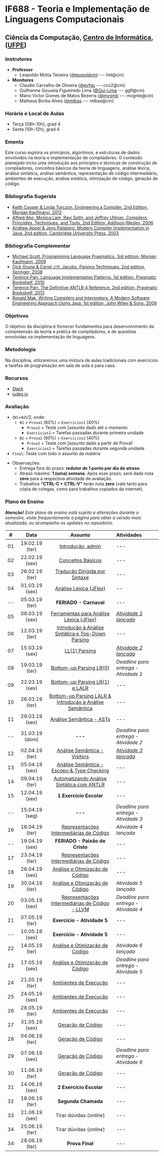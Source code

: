 # IF688 - Teoria e Implementação de Linguagens Computacionais

## Ciência da Computação, [Centro de Informática](http://www.cin.ufpe.br), ([UFPE](http://www.ufpe.br))

### Instrutores

* **Professor** 
  * Leopoldo Motta Teixeira ([@leopoldomt](https://github.com/leopoldomt) --- lmt@cin)
* **Monitores** 
  * Claudio Carvalho de Oliveira ([@evfgs](https://github.com/claudiocarvalhoo) --- cco2@cin)
  * Guilherme Gouveia Figueiredo Lima ([@Gui-Lima](https://github.com/Gui-Lima) --- ggfl@cin)
  * Mário Victor Gomes de Matos Bezerra ([@mvgmb](https://github.com/mvgmb) --- mvgmb@cin)
  * Matheus Borba Alves ([@mlbas](https://github.com/mlbas) --- mlbas@cin)
  
### Horário e Local de Aulas

* Terça (08h-10h), grad 4
* Sexta (10h-12h), grad 4

### Ementa

Este curso explora os princípios, algoritmos, e estruturas de dados envolvidos na teoria e implementação de compiladores. 
O conteúdo planejado inclui uma introdução aos princípios e técnicas de construção de compiladores, conceitos básicos da teoria de linguagens, análise léxica, análise sintática, análise semântica, representação de código intermediário, ambientes de execução, análise estática, otimização de código, geração de código.

### Bibliografia Sugerida

- [Keith Cooper & Linda Torczon. Engineering a Compiler. 2nd Edition, Morgan Kaufmann, 2012](https://www.elsevier.com/books/engineering-a-compiler/cooper/978-0-12-088478-0)
- [Alfred Aho, Monica Lam, Ravi Sethi, and Jeffrey Ullman. Compilers: Principles, Techniques, and Tools. 2nd Edition, Addison-Wesley, 2006](http://dragonbook.stanford.edu)
- [Andrew Appel & Jens Palsberg. Modern Compiler Implementation in Java. 2nd edition, Cambridge University Press, 2003](https://www.cs.princeton.edu/~appel/modern/java/)

### Bibliografia Complementar
- [Michael Scott. Programming Language Pragmatics. 3rd edition, Morgan Kaufmann, 2009](https://www.cs.rochester.edu/u/scott/pragmatics/3e/)
- [Dick Grune & Ceriel J.H. Jacobs. Parsing Techniques. 2nd edition, Springer, 2008](https://dickgrune.com/Books/PTAPG_2nd_Edition/)
- [Terence Parr. Language Implementation Patterns. 1st edition, Pragmatic Bookshelf, 2010](https://pragprog.com/book/tpdsl/language-implementation-patterns)
- [Terence Parr. The Definitive ANTLR 4 Reference. 2nd edition, Pragmatic Bookshelf, 2013](https://pragprog.com/book/tpantlr2/the-definitive-antlr-4-reference)
- [Ronald Mak. Writing Compilers and Interpreters: A Modern Software Engineering Approach Using Java. 1st edition, John Wiley & Sons, 2009](http://www.wiley.com/WileyCDA/WileyTitle/productCd-0470177071.html)

### Objetivos

O objetivo da disciplina é fornecer fundamentos para desenvolvimento da compreensão da teoria e prática de compiladores, e de questões envolvidas na implementação de linguagens.

### Metodologia

Na disciplina, utilizaremos uma mistura de aulas tradicionais com exercícios e tarefas de programação em sala de aula e para casa. 

### Recursos

- [Slack](https://if688.slack.com)
- [iudex.io](https://iudex.io/group/join/5y5cD6V)

### Avaliação

* (`N1`+`N2`)/2, onde:
  * `N1` = `Prova1` (60%) + `Exercicios1` (40%)
    * `Prova1` = Teste com [assunto dado até o momento
    * `Exercicios1` = Tarefas passadas durante primeira unidade
  * `N2` = `Prova2` (60%) + `Exercicios2` (40%)
    * `Prova2` = Teste com [assunto dado a partir de Prova1 
    * `Exercicios2` = Tarefas passadas durante segunda unidade
* `Final`: Teste com todo o assunto da matéria

- Observações:
  - Entrega fora do prazo: **redutor de 1 ponto por dia de atraso**. 
  - Atraso máximo: **1 (uma) semana**. Após esse prazo, será dada nota **zero** para a respectiva atividade de avaliação.
  - Trabalhos **“CTRL-C + CTRL-V”** terão nota **zero** (vale tanto para cópia de colegas, como para trabalhos copiados da internet).

### Plano de Ensino

**Atenção!** 
*Este plano de ensino está sujeito a alterações durante o semestre, visite frequentemente a página para obter a versão mais atualizada, ou acompanhe os updates no repositório.*

| # | Data | Assunto | Atividades |
|:---:|:----:|:----------------------:|:----------------------|
| 01 | 19.02.19 (ter) | [Introdução, admin](2019-02-19.md) | --- |
| 02 | 22.02.19 (sex) | [Conceitos Básicos](2019-02-22.md) | --- |
| 03 | 26.02.19 (ter) | [Tradução Dirigida por Sintaxe](2019-02-26.md) | --- |
| 04 | 01.03.19 (sex) | [Análise Léxica (JFlex)](2019-03-01.md) | -- |
| -- | 05.03.19 (ter) | **FERIADO - Carnaval** | --- |
| 05 | 08.03.19 (sex) | [Ferramentas para Análise Léxica (JFlex)](2019-03-08.md) | [*Atividade 1 lançada*](atividades/01-AutoJflexTest) |
| 06 | 12.03.19 (ter) | [Introdução à Análise Sintática e Top-Down Parsing](2019-03-12.md) | --- |
| 07 | 15.03.19 (sex) | [LL(1) Parsing](2019-03-15.md) | [*Atividade 2 lançada*](atividades/02-FirstFollow) |
| 08 | 19.03.19 (ter) | [Bottom-up Parsing LR(0)](2019-03-19.md) | *Deadline para entrega - Atividade 1* |
| 09 | 22.03.19 (sex) | [Bottom-up Parsing LR(1) e LALR](2019-03-22.md) | --- |
| 10 | 26.03.19 (ter) | [Bottom-up Parsing LALR & Introdução à Análise Semântica](2019-03-26.md) | --- |
| 11 | 29.03.19 (sex) | [Análise Semântica - ASTs](2019-03-29.md) | --- |
| -- | 31.03.19 (dom) | **---** | *Deadline para entrega - Atividade 2* |
| 12 | 02.04.19 (ter) | [Análise Semântica - Visitors](2019-04-02.md) |  [*Atividade 3 lançada*](https://github.com/if688/if688.github.io/tree/master/atividades/03-SimpleInterpreter) |
| 13 | 05.04.19 (sex) | [Análise Semântica - Escopo & Type Checking](2019-04-05.md) | --- |
| 14 | 09.04.19 (ter) | [Automatizando Análise Sintática com ANTLR](2019-04-09.md) | --- |
| 15 | 12.04.19 (sex) | **1 Exercício Escolar** | --- |
| -- | 15.04.19 (seg) | **---** | *Deadline para entrega - Atividade 3* |
| 16 | 16.04.19 (ter) | [Representações Intermediárias de Código](2019-04-16.md) | *Atividade 4 lançada* |
| -- | 19.04.19 (sex) | **FERIADO - Paixão de Cristo** | --- |
| 17 | 23.04.19 (ter) | [Representações Intermediárias de Código](2019-04-23.md) | --- |
| 18 | 26.04.19 (sex) | [Análise e Otimização de Código](2019-04-26.md) | --- |
| 19 | 30.04.19 (ter) | [Análise e Otimização de Código](2019-04-30.md) | *Atividade 5 lançada* |
| 20 | 03.05.19 (sex) | [Representações Intermediárias de Código - LLVM](2019-05-03.md) | *Deadline para entrega - Atividade 4* |
| 21 | 07.05.19 (ter) | **Exercício - Atividade 5** | --- |
| -- | 10.05.19 (sex) | **Exercício - Atividade 5** | --- |
| 22 | 14.05.19 (ter) | [Análise e Otimização de Código](2019-05-14.md) | *Atividade 6 lançada* |
| 23 | 17.05.19 (sex) | [Análise e Otimização de Código](2019-05-17.md) | *Deadline para entrega - Atividade 5* | |
| 24 | 21.05.19 (ter) | [Ambientes de Execução](2019-05-21.md) | --- |
| 25 | 24.05.19 (sex) | [Ambientes de Execução](2019-05-24.md) | --- |
| 26 | 28.05.19 (ter) | [Ambientes de Execução](2019-05-28.md) | --- |
| 27 | 31.05.19 (sex) | [Geração de Código](2019-05-31.md) | --- |
| 28 | 04.06.19 (ter) | [Geração de Código](2019-06-04.md) | --- |
| 29 | 07.06.19 (sex) | [Geração de Código](2019-06-07.md) | *Deadline para entrega - Atividade 6* | |
| 30 | 11.06.19 (ter) | [Geração de Código](2019-06-11.md) | --- |
| 31 | 14.06.19 (sex) | **2 Exercício Escolar** | --- |
| 32 | 18.06.19 (ter) | **Segunda Chamada**  | --- |
| 33 | 21.06.19 (sex) | Tirar dúvidas (_online_) | --- |
| 34 | 25.06.19 (ter) | Tirar dúvidas (_online_) | --- |
| 34 | 28.06.19 (ter) | **Prova Final**  | --- |